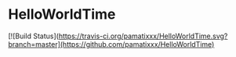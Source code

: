 # HelloWorldTime
[![Build Status](https://travis-ci.org/pamatixxx/HelloWorldTime.svg?branch=master](https://github.com/pamatixxx/HelloWorldTime)